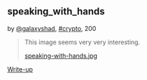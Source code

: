 ## speaking_with_hands
by [@galaxyshad](https://github.com/galaxyshad), [#crypto](/README.md#crypto), 200

> This image seems very very interesting.  
>  
> [speaking-with-hands.jpg](speaking-with-hands.jpg)  

[Write-up](WRITEUP.md)